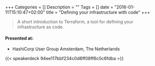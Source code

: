 +++
Categories = []
Description = ""
Tags = []
date = "2016-01-11T15:10:47+02:00"
title = "Defining your infrastructure with code"
+++

> A short introduction to Terraform, a tool for defining your infrastructure as code.

#### Presented at:

  - HashiCorp User Group Amsterdam, The Netherlands

{{< speakerdeck 94ee117bbf234c0d8ff08ff6c0c6fdba >}}
